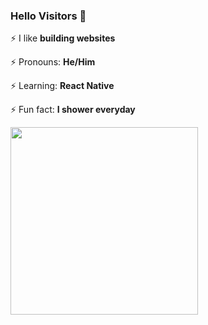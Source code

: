 ### Hello Visitors 👋

⚡ I like <b>building websites</b>

⚡ Pronouns: <b>He/Him</b>

⚡ Learning: <b>React Native</b>

⚡ Fun fact: <b>I shower everyday</b>

<img src="" width=300>

